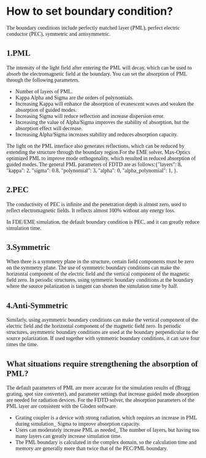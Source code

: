 # How to set boundary condition?

<font face = "Calibri">

The boundary conditions include perfectly matched layer (PML), perfect electric conductor (PEC), symmetric and antisymmetric.

## 1.PML


The intensity of the light field after entering the PML will decay, which can be used to absorb the electromagnetic field at the boundary. You can set the absorption of PML through the following parameters.


* Number of layers of PML.
* Kappa Alpha and Sigma are the orders of polynomials.
* Increasing Kappa will enhance the absorption of evanescent waves and weaken the absorption of guided modes.
* Increasing Sigma will reduce reflection and increase dispersion error.
* Increasing the value of Alpha/Sigma improves the stability of absorption, but the absorption effect will decrease.
* Increasing Alpha/Sigma increases stability and reduces absorption capacity.

The light on the PML interface also generates reflections, which can be reduced by extending the structure through the boundary region.For the EME solver, Max-Optics optimized PML to improve mode orthogonality, which resulted in reduced absorption of guided modes. The general PML parameters of FDTD  are as follows:{"layers": 8, "kappa": 2, "sigma": 0.8, "polynomial": 3, "alpha": 0, "alpha_polynomial": 1, }.



## 2.PEC

<div class="text-justify">
The conductivity  of PEC is infinite and the penetration depth is almost zero, used to reflect electromagnetic fields. It reflects almost 100% without any energy loss.

In FDE/EME simulation, the default boundary condition is PEC, and it can greatly reduce simulation time.

</div>

## 3.Symmetric

<div class="text-justify">
When there is a symmetry plane in the structure, certain field components must be zero on the symmetry plane. The use of symmetric boundary conditions can make the horizontal component of the electric field and the vertical component of the magnetic field zero.
In periodic structures, using symmetric boundary conditions at the boundary where the source polarization is tangent can shorten the simulation time by half.
</div>

## 4.Anti-Symmetric
Similarly, using asymmetric boundary conditions can make the vertical component of the electric field and the horizontal component of the magnetic field zero. In periodic structures, asymmetric boundary conditions are used at the boundary perpendicular to the source polarization. If used together with symmetric boundary conditions, it can save four times the time.

## What situations require strengthening the absorption of PML?

<div class="text-justify">
The default parameters of PML are more accurate for the simulation results of (Bragg grating, spot size converter), and parameter settings that increase guided mode absorption are needed for radiation devices.
For the FDTD solver, the absorption parameters of the PML layer are consistent with the Gloden software.

* Grating coupler is a device with strong radiation, which requires an increase in PML during simulation_ Sigma to improve absorption capacity.
* Users can moderately increase PML as needed_ The number of layers, but having too many layers can greatly increase simulation time.
* The PML boundary is calculated in the complex domain, so the calculation time and memory are generally more than twice that of the PEC/PML boundary.

</div>

</font>